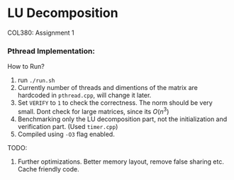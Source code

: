 # LU Decomposition
COL380: Assignment 1 

### Pthread Implementation:
How to Run?

1. run `./run.sh`
2. Currently number of threads and dimentions of the matrix are hardcoded in `pthread.cpp`, will change it later.
3. Set `VERIFY` to `1` to check the correctness. The norm should be very small. Dont check for large matrices, since its $O(n^3)$
4. Benchmarking only the LU decomposition part, not the initialization and verification part. (Used `timer.cpp`)
5. Compiled using `-O3` flag enabled. 

TODO:

1. Further optimizations. Better memory layout, remove false sharing etc. Cache friendly code. 
